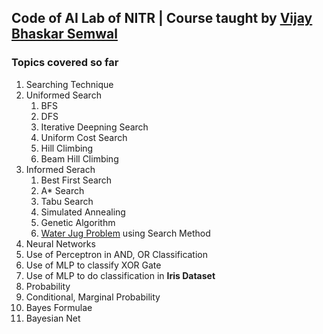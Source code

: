 ## Code of AI Lab of NITR | Course taught by [Vijay Bhaskar Semwal](https://sites.google.com/site/wwwvbsemwalcom/) 

### Topics covered so far

1. Searching Technique
 1. Uniformed Search
    1. BFS
    2. DFS
    3. Iterative Deepning Search
    4. Uniform Cost Search
    5. Hill Climbing
    6. Beam Hill Climbing
 1. Informed Serach
    1. Best First Search
    1. A* Search
    1. Tabu Search
    1. Simulated Annealing
    1. Genetic Algorithm
    1. [Water Jug Problem](https://www.geeksforgeeks.org/puzzle-water-jug-problem/) using Search Method
2. Neural Networks
 1. Use of Perceptron in AND, OR Classification
 1. Use of MLP to classify XOR Gate
 1. Use of MLP to do classification in **Iris Dataset** 
3. Probability
 1. Conditional, Marginal Probability
 1. Bayes Formulae
 1. Bayesian Net
